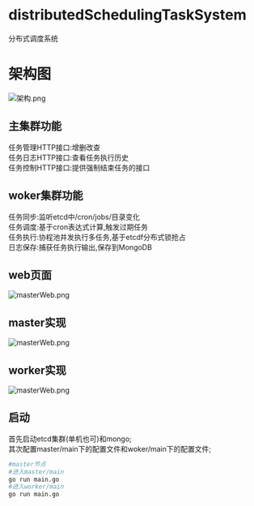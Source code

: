 # distributedSchedulingTaskSystem
分布式调度系统

# 架构图

![架构.png](https://github.com/xiaxichen/distributedSchedulingTaskSystem/blob/master/doc/%E5%88%86%E5%B8%83%E5%BC%8F%E8%B0%83%E5%BA%A6%E6%9E%B6%E6%9E%84.png)

## 主集群功能

任务管理HTTP接口:增删改查   
任务日志HTTP接口:查看任务执行历史  
任务控制HTTP接口:提供强制结束任务的接口

## woker集群功能

任务同步:监听etcd中/cron/jobs/目录变化  
任务调度:基于cron表达式计算,触发过期任务  
任务执行:协程池并发执行多任务,基于etcdf分布式锁抢占  
日志保存:捕获任务执行输出,保存到MongoDB  

## web页面

![masterWeb.png](https://github.com/xiaxichen/distributedSchedulingTaskSystem/blob/master/doc/masterWeb.png)

## master实现

![masterWeb.png](https://github.com/xiaxichen/distributedSchedulingTaskSystem/blob/master/doc/master%E5%AE%9E%E7%8E%B0.png)

## worker实现

![masterWeb.png](https://github.com/xiaxichen/distributedSchedulingTaskSystem/blob/master/doc/woker%E5%AE%9E%E7%8E%B0.png)

## 启动  
首先启动etcd集群(单机也可)和mongo;  
其次配置master/main下的配置文件和woker/main下的配置文件;  
```bash
#master节点
#进入master/main 
go run main.go
#进入worker/main
go run main.go
```